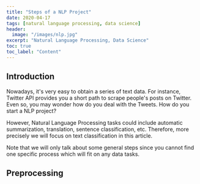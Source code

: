 ```yaml
---
title: "Steps of a NLP Project"
date: 2020-04-17
tags: [natural language processing, data science]
header:
  image: "/images/nlp.jpg"
excerpt: "Natural Language Processing, Data Science"
toc: true
toc_label: "Content"
---
```


## Introduction

Nowadays, it's very easy to obtain a series of text data. For instance, Twitter API provides you a short path to scrape people's posts on Twitter. Even so, you may wonder how do you deal with the Tweets. How do you start a NLP project?

However, Natural Language Processing tasks could include automatic summarization, translation, sentence classification, etc. Therefore, more precisely we will focus on text classification in this article. 

Note that we will only talk about some general steps since you cannot find one specific process which will fit on any data tasks.

## Preprocessing

